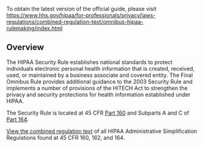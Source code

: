 To obtain the latest version of the official guide, please visit https://www.hhs.gov/hipaa/for-professionals/privacy/laws-regulations/combined-regulation-text/omnibus-hipaa-rulemaking/index.html

## Overview

The HIPAA Security Rule establishes national standards to protect individuals electronic personal health information that is created, received, used, or maintained by a business associate and covered entity. The Final Omnibus Rule provides additional guidance to the 2003 Security Rule and implements a number of provisions of the HITECH Act to strengthen the privacy and security protections for health information established under HIPAA.

The Security Rule is located at 45 CFR [Part 160](https://www.ecfr.gov/current/title-45/subtitle-A/subchapter-C/part-160?toc=1) and Subparts A and C of [Part 164](https://www.ecfr.gov/current/title-45/subtitle-A/subchapter-C/part-164).

[View the combined regulation text](https://www.hhs.gov/hipaa/for-professionals/privacy/laws-regulations/combined-regulation-text/index.html?language=es) of all HIPAA Administrative Simplification Regulations found at 45 CFR 160, 162, and 164.